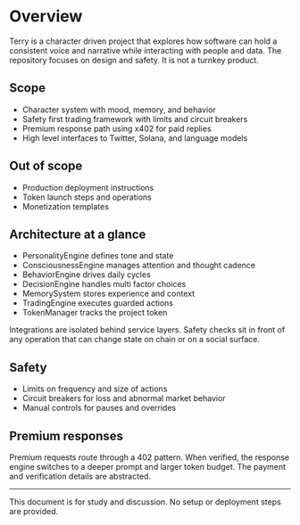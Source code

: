 # Overview

Terry is a character driven project that explores how software can hold a consistent voice and narrative while interacting with people and data. The repository focuses on design and safety. It is not a turnkey product.

## Scope

- Character system with mood, memory, and behavior
- Safety first trading framework with limits and circuit breakers
- Premium response path using x402 for paid replies
- High level interfaces to Twitter, Solana, and language models

## Out of scope

- Production deployment instructions
- Token launch steps and operations
- Monetization templates

## Architecture at a glance

- PersonalityEngine defines tone and state
- ConsciousnessEngine manages attention and thought cadence
- BehaviorEngine drives daily cycles
- DecisionEngine handles multi factor choices
- MemorySystem stores experience and context
- TradingEngine executes guarded actions
- TokenManager tracks the project token

Integrations are isolated behind service layers. Safety checks sit in front of any operation that can change state on chain or on a social surface.

## Safety

- Limits on frequency and size of actions
- Circuit breakers for loss and abnormal market behavior
- Manual controls for pauses and overrides

## Premium responses

Premium requests route through a 402 pattern. When verified, the response engine switches to a deeper prompt and larger token budget. The payment and verification details are abstracted.

---

This document is for study and discussion. No setup or deployment steps are provided.
